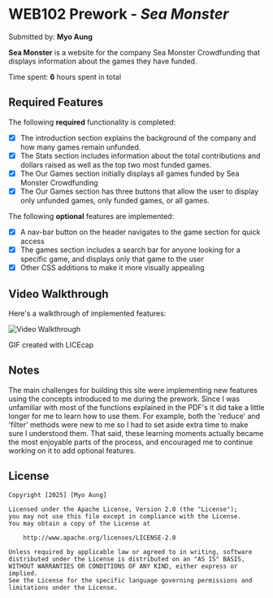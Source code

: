 # WEB102 Prework - *Sea Monster*

Submitted by: **Myo Aung**

**Sea Monster** is a website for the company Sea Monster Crowdfunding that displays information about the games they have funded.

Time spent: **6** hours spent in total

## Required Features

The following **required** functionality is completed:

* [x] The introduction section explains the background of the company and how many games remain unfunded.
* [x] The Stats section includes information about the total contributions and dollars raised as well as the top two most funded games.
* [x] The Our Games section initially displays all games funded by Sea Monster Crowdfunding
* [x] The Our Games section has three buttons that allow the user to display only unfunded games, only funded games, or all games.

The following **optional** features are implemented:

* [x] A nav-bar button on the header navigates to the game section for quick access
* [x] The games section includes a search bar for anyone looking for a specific game, and displays only that game to the user
* [x] Other CSS additions to make it more visually appealing

## Video Walkthrough

Here's a walkthrough of implemented features:

<img src='https://imgur.com/a/NRLxJkc' title='Video Walkthrough' width='' alt='Video Walkthrough' />

<!-- Replace this with whatever GIF tool you used! -->
GIF created with LICEcap

## Notes

The main challenges for building this site were implementing new features using the concepts introduced to me during the prework. Since I was unfamiliar with most of the functions explained in the PDF's it did take a little longer for me to learn how to use them. For example, both the 'reduce' and 'filter' methods were new to me so I had to set aside extra time to make sure I understood them. That said, these learning moments actually became the most enjoyable parts of the process, and encouraged me to continue working on it to add optional features.

## License

    Copyright [2025] [Myo Aung]

    Licensed under the Apache License, Version 2.0 (the "License");
    you may not use this file except in compliance with the License.
    You may obtain a copy of the License at

        http://www.apache.org/licenses/LICENSE-2.0

    Unless required by applicable law or agreed to in writing, software
    distributed under the License is distributed on an "AS IS" BASIS,
    WITHOUT WARRANTIES OR CONDITIONS OF ANY KIND, either express or implied.
    See the License for the specific language governing permissions and
    limitations under the License.

